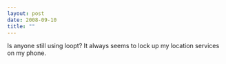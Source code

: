 ```yaml
---
layout: post
date: 2008-09-10
title: ""
---
```

Is anyone still using loopt? It always seems to lock up my location services on my phone.